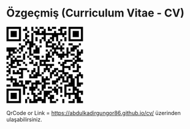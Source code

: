 # Özgeçmiş (Curriculum Vitae - CV)

<img src="assets/images/qr-code.png" alt="qr-code" width="200px" height="200px"> <p>QrCode or Link = https://abdulkadirgungor86.github.io/cv/  üzerinden ulaşabilirsiniz. </p>

